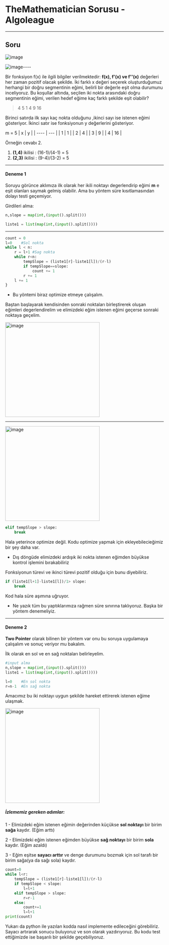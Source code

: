 # TheMathematician Sorusu - Algoleague

---

## Soru
<img src="images/problem.png" alt="image" width="auto" height="auto">

<img src="images/input.png" alt="image" width="auto" height="auto">----

Bir fonksiyon f(x) ile ilgili bilgiler verilmektedir: __f(x), f'(x) ve f''(x)__ değerleri her zaman pozitif olacak şekilde. İki farklı x değeri seçerek oluşturduğumuz herhangi bir doğru segmentinin eğimi, belirli bir değerle eşit olma durumunu inceliyoruz. Bu koşullar altında, seçilen iki nokta arasındaki doğru segmentinin eğimi, verilen hedef eğime kaç farklı şekilde eşit olabilir?


>4 5
1 4 9 16

Birinci satırda ilk sayı kaç nokta olduğunu ,ikinci sayı ise istenen eğimi gösteriyor. İkinci satır ise fonksiyonun y değerlerini gösteriyor.

m = 5
| x | y |
| ---- | --- |
| 1 | 1 |
| 2 | 4 |
| 3 | 9 |
| 4 | 16 |


Örneğin cevabı 2.
1. **(1,4)** ikilisi : (16-1)/(4-1) = 5 
1. **(2,3)** ikilisi : (9-4)/(3-2) = 5

----

#### Deneme 1

Soruyu görünce aklımıza ilk olarak her ikili noktayı degerlendirip eğimi __m__ e eşit olanları saymak gelmiş olabilir. Ama bu yöntem süre kısıtlamasından dolayı testi geçemiyor.

Girdileri alma:
```python
n,slope = map(int,(input().split()))

liste1 = list(map(int,(input().split())))
```
---
```python
count = 0
l=0    #Sol nokta
while l < n:
    r = l+1 #Sag nokta
    while r<n:
        tempSlope = (liste1[r]-liste1[l])/(r-l)
        if tempSlope==slope:
            count += 1
        r += 1
    l += 1
}
```

- Bu yöntemi biraz optimize etmeye çalışalım. 

Baştan başlayarak kendisinden sonraki noktaları birleştirerek oluşan eğimleri degerlendirelim ve elimizdeki eğim istenen eğimi geçerse sonraki noktaya geçelim.

<img src="images/graph1.png" alt="image" width="300" height="auto">

-----
<img src="images/graph2.png" alt="image" width="300" height="auto">

```python
elif tempSlope > slope:
    break
```

Hala yeterince optimize değil. Kodu optimize yapmak için ekleyebilecieğimiz bir şey daha var.

- Dış döngüde elimizdeki ardışık iki nokta istenen eğimden büyükse kontrol işlemini bırakabiliriz

Fonksiyonun türevi ve ikinci türevi pozitif olduğu için bunu diyebiliriz.
```python
if (liste1[l+1]-liste1[l])/1> slope:
    break
```
Kod hala süre aşımına uğruyor.

* Ne yazık tüm bu yaptıklarımıza rağmen süre sınırına taklıyoruz. Başka bir yöntem denemeliyiz.

------

#### Deneme 2

**Two Pointer** olarak bilinen bir yöntem var onu bu soruya uygulamaya çalışalım ve sonuç veriyor mu bakalım.

İlk olarak en sol ve en sağ noktaları belirleyelim.

```python
#input alma
n,slope = map(int,(input().split()))
liste1 = list(map(int,(input().split())))

l=0    #En sol nokta
r=n-1  #En sağ nokta
```

Amacımız bu iki noktayı uygun şekilde hareket ettirerek istenen eğime ulaşmak.

<img src="images/graph3.png" alt="image" width="300" height="auto">


##### İzlememiz gereken adımlar:

1 -  Elimizdeki eğim istenen eğimin değerinden küçükse **sol noktayı** bir birim **sağa** kaydır. (Eğim arttı)

2 - Elimizdeki eğim istenen eğimden büyükse **sağ noktayı** bir birim **sola** kaydır. (Eğim azaldı)

3 - Eğim eşitse **sayacı arttır** ve denge durumunu bozmak için sol tarafı bir birim sağa(ya da sağı sola) kaydır.



```python
count=0
while l<r:
    tempSlope = (liste1[r]-liste1[l])/(r-l)
    if tempSlope < slope:
        l=l+1
    elif tempSlope > slope:
        r=r-1
    else:
        count+=1
        l=l+1
print(count)
```

Yukarı da python ile yazılan kodda nasıl implemente edileceğini görebiliriz. Sayacı artırarak sonucu buluyoruz ve son olarak yazdırıyoruz. Bu kodu test ettiğimizde ise  başarılı bir şekilde geçebiliyoruz.

